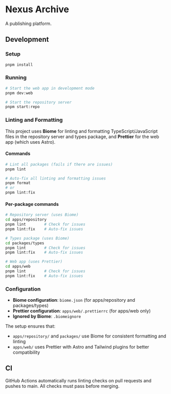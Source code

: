 # Nexus Archive

A publishing platform.

## Development

### Setup

```bash
pnpm install
```

### Running

```bash
# Start the web app in development mode
pnpm dev:web

# Start the repository server
pnpm start:repo
```

### Linting and Formatting

This project uses **Biome** for linting and formatting TypeScript/JavaScript files in the repository server and types package, and **Prettier** for the web app (which uses Astro).

#### Commands

```bash
# Lint all packages (fails if there are issues)
pnpm lint

# Auto-fix all linting and formatting issues
pnpm format
# or
pnpm lint:fix
```

#### Per-package commands

```bash
# Repository server (uses Biome)
cd apps/repository
pnpm lint        # Check for issues
pnpm lint:fix    # Auto-fix issues

# Types package (uses Biome)
cd packages/types
pnpm lint        # Check for issues
pnpm lint:fix    # Auto-fix issues

# Web app (uses Prettier)
cd apps/web
pnpm lint        # Check for issues
pnpm lint:fix    # Auto-fix issues
```

### Configuration

- **Biome configuration**: `biome.json` (for apps/repository and packages/types)
- **Prettier configuration**: `apps/web/.prettierrc` (for apps/web only)
- **Ignored by Biome**: `.biomeignore`

The setup ensures that:
- `apps/repository/` and `packages/` use Biome for consistent formatting and linting
- `apps/web/` uses Prettier with Astro and Tailwind plugins for better compatibility

## CI

GitHub Actions automatically runs linting checks on pull requests and pushes to main. All checks must pass before merging.